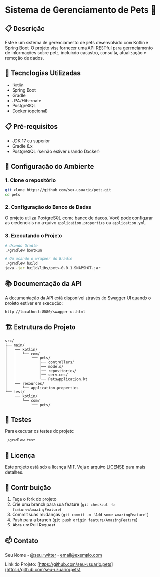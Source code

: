 # Sistema de Gerenciamento de Pets 🐾

## 📋 Descrição
Este é um sistema de gerenciamento de pets desenvolvido com Kotlin e Spring Boot. O projeto visa fornecer uma API RESTful para gerenciamento de informações sobre pets, incluindo cadastro, consulta, atualização e remoção de dados.

## 🚀 Tecnologias Utilizadas
- Kotlin
- Spring Boot
- Gradle
- JPA/Hibernate
- PostgreSQL
- Docker (opcional)

## 📋 Pré-requisitos
- JDK 17 ou superior
- Gradle 8.x
- PostgreSQL (se não estiver usando Docker)

## 🔧 Configuração do Ambiente

### 1. Clone o repositório
```bash
git clone https://github.com/seu-usuario/pets.git
cd pets
```

### 2. Configuração do Banco de Dados
O projeto utiliza PostgreSQL como banco de dados. Você pode configurar as credenciais no arquivo `application.properties` ou `application.yml`.

### 3. Executando o Projeto
```bash
# Usando Gradle
./gradlew bootRun

# Ou usando o wrapper do Gradle
./gradlew build
java -jar build/libs/pets-0.0.1-SNAPSHOT.jar
```

## 📚 Documentação da API
A documentação da API está disponível através do Swagger UI quando o projeto estiver em execução:
```
http://localhost:8080/swagger-ui.html
```

## 🏗️ Estrutura do Projeto
```
src/
├── main/
│   ├── kotlin/
│   │   └── com/
│   │       └── pets/
│   │           ├── controllers/
│   │           ├── models/
│   │           ├── repositories/
│   │           ├── services/
│   │           └── PetsApplication.kt
│   └── resources/
│       └── application.properties
└── test/
    └── kotlin/
        └── com/
            └── pets/
```

## 🧪 Testes
Para executar os testes do projeto:
```bash
./gradlew test
```

## 📝 Licença
Este projeto está sob a licença MIT. Veja o arquivo [LICENSE](LICENSE) para mais detalhes.

## 👥 Contribuição
1. Faça o fork do projeto
2. Crie uma branch para sua feature (`git checkout -b feature/AmazingFeature`)
3. Commit suas mudanças (`git commit -m 'Add some AmazingFeature'`)
4. Push para a branch (`git push origin feature/AmazingFeature`)
5. Abra um Pull Request

## 📫 Contato
Seu Nome - [@seu_twitter](https://twitter.com/seu_twitter) - email@exemplo.com

Link do Projeto: [https://github.com/seu-usuario/pets](https://github.com/seu-usuario/pets)